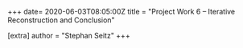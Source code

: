+++
date= 2020-06-03T08:05:00Z
title = "Project Work 6 – Iterative Reconstruction and Conclusion"

[extra]
author = "Stephan Seitz"
+++

